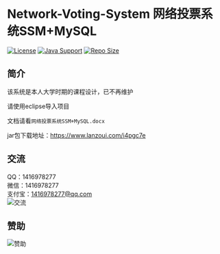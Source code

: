 # Network-Voting-System 网络投票系统SSM+MySQL

[![License](https://img.shields.io/github/license/ali1416/Network-Voting-System?label=License)](https://opensource.org/licenses/BSD-3-Clause)
[![Java Support](https://img.shields.io/badge/Java-8+-green)](https://openjdk.org/)
[![Repo Size](https://img.shields.io/github/repo-size/ali1416/Network-Voting-System?label=Repo%20Size&color=success)](https://github.com/ALI1416/Network-Voting-System)

## 简介

该系统是本人大学时期的课程设计，已不再维护

请使用eclipse导入项目

文档请看`网络投票系统SSM+MySQL.docx`

jar包下载地址：<https://www.lanzoui.com/i4pgc7e>

## 交流

QQ：1416978277  
微信：1416978277  
支付宝：1416978277@qq.com  
![交流](https://cdn.jsdelivr.net/gh/ALI1416/ALI1416/image/contact.png)

## 赞助

![赞助](https://cdn.jsdelivr.net/gh/ALI1416/ALI1416/image/donate.png)
